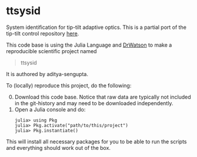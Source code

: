 # ttsysid

System identification for tip-tilt adaptive optics. This is a partial port of the tip-tilt control repository [here](github.com/aditya-sengupta/tip-tilt-control).

This code base is using the Julia Language and [DrWatson](https://juliadynamics.github.io/DrWatson.jl/stable/)
to make a reproducible scientific project named
> ttsysid

It is authored by aditya-sengupta.

To (locally) reproduce this project, do the following:

0. Download this code base. Notice that raw data are typically not included in the
   git-history and may need to be downloaded independently.
1. Open a Julia console and do:
   ```
   julia> using Pkg
   julia> Pkg.activate("path/to/this/project")
   julia> Pkg.instantiate()
   ```

This will install all necessary packages for you to be able to run the scripts and
everything should work out of the box.
